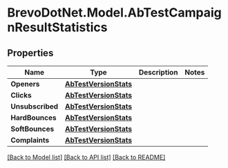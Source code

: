 # BrevoDotNet.Model.AbTestCampaignResultStatistics

## Properties

Name | Type | Description | Notes
------------ | ------------- | ------------- | -------------
**Openers** | [**AbTestVersionStats**](AbTestVersionStats.md) |  | 
**Clicks** | [**AbTestVersionStats**](AbTestVersionStats.md) |  | 
**Unsubscribed** | [**AbTestVersionStats**](AbTestVersionStats.md) |  | 
**HardBounces** | [**AbTestVersionStats**](AbTestVersionStats.md) |  | 
**SoftBounces** | [**AbTestVersionStats**](AbTestVersionStats.md) |  | 
**Complaints** | [**AbTestVersionStats**](AbTestVersionStats.md) |  | 

[[Back to Model list]](../../README.md#documentation-for-models) [[Back to API list]](../../README.md#documentation-for-api-endpoints) [[Back to README]](../../README.md)

